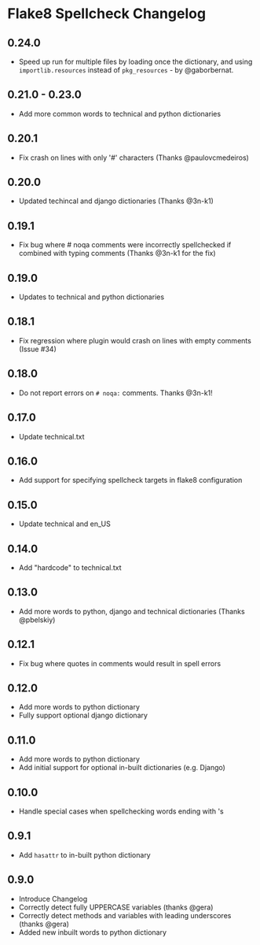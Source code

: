 Flake8 Spellcheck Changelog
===========================
0.24.0
------
* Speed up run for multiple files by loading once the dictionary, and using ``importlib.resources`` instead of
  ``pkg_resources`` - by @gaborbernat.

0.21.0 - 0.23.0
---------------
* Add more common words to technical and python dictionaries

0.20.1
------
* Fix crash on lines with only '#' characters (Thanks @paulovcmedeiros)

0.20.0
------
* Updated techincal and django dictionaries (Thanks @3n-k1)

0.19.1
------
* Fix bug where # noqa comments were incorrectly spellchecked if combined with typing comments (Thanks @3n-k1 for the fix)

0.19.0
------
* Updates to technical and python dictionaries

0.18.1
------
* Fix regression where plugin would crash on lines with empty comments (Issue #34)

0.18.0
------
* Do not report errors on `# noqa:` comments. Thanks @3n-k1!

0.17.0
------
* Update technical.txt

0.16.0
------
* Add support for specifying spellcheck targets in flake8 configuration

0.15.0
------
* Update technical and en_US

0.14.0
------
* Add "hardcode" to technical.txt

0.13.0
------
* Add more words to python, django and technical dictionaries (Thanks @pbelskiy)

0.12.1
------
* Fix bug where quotes in comments would result in spell errors

0.12.0
------
* Add more words to python dictionary
* Fully support optional django dictionary

0.11.0
------
* Add more words to python dictionary
* Add initial support for optional in-built dictionaries (e.g. Django)

0.10.0
------
* Handle special cases when spellchecking words ending with 's

0.9.1
-----
* Add `hasattr` to in-built python dictionary

0.9.0
-----
* Introduce Changelog
* Correctly detect fully UPPERCASE variables (thanks @gera)
* Correctly detect methods and variables with leading underscores (thanks @gera)
* Added new inbuilt words to python dictionary
